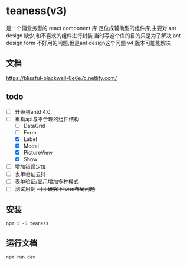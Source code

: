# teaness(v3)



是一个偏业务型的 react component 库
定位成辅助型的组件库,主要对 ant design 缺少,和不喜欢的组件进行封装
当时写这个库的目的只是为了解决 ant design form 不好用的问题,但是ant design这个问题 v4 版本可能能解决

## 文档

https://blissful-blackwell-0e6e7c.netlify.com/

## todo
- [ ] 升级到antd 4.0
- [ ] 重构api与不合理的组件结构
  - [ ] DataGrid
  - [ ] Form
  - [x] Label
  - [x] Modal
  - [x] PictureView
  - [x] Show
- [ ] 增加错误定位
- [ ] 表单验证去抖
- [ ] 表单验证/显示增加多种模式
- [ ] 测试用例
~~- [ ] 研究下form布局问题~~

## 安装

`npm i -S teaness`

## 运行文档

`npm run dev`
